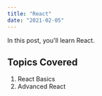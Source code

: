 ```yaml
---
title: "React"
date: "2021-02-05"
---
```


In this post, you'll learn React.

## Topics Covered

1. React Basics
2. Advanced React